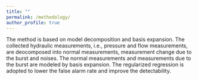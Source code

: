 ```yaml
---
title: ""
permalink: /methodology/
author_profile: true
---
```


The method is based on model decomposition and basis expansion. The collected hydraulic measurements, i.e., pressure and flow measurements, are deocomposed into normal measurements, measurement change due to the burst and noises. The normal measurements and measurements due to the burst are modeled by basis expansion. The regularized regression is adopted to lower the false alarm rate and improve the detectability.
